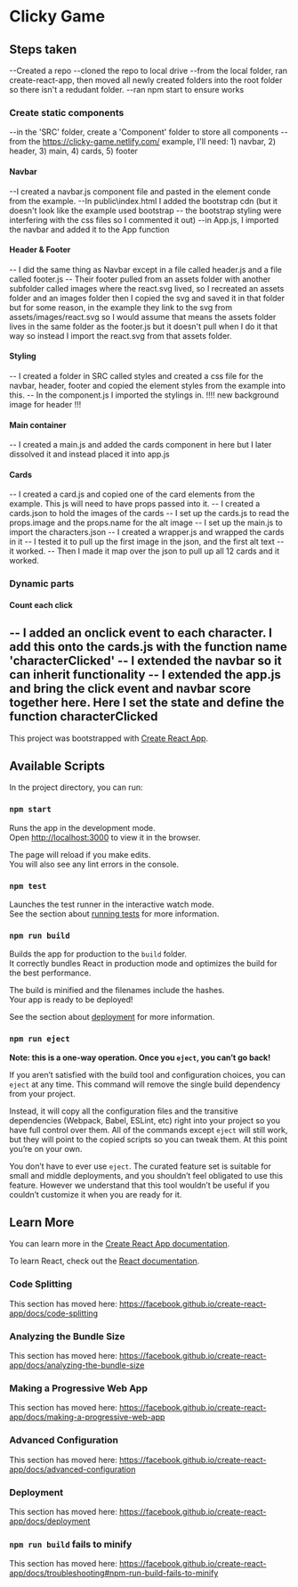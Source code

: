 # Clicky Game
## Steps taken
--Created a repo
--cloned the repo to local drive
--from the local folder, ran create-react-app, then moved all newly created folders into the root folder so there isn't a redudant folder. 
--ran npm start to ensure works
### Create static components
--in the 'SRC' folder, create a 'Component' folder to store all components
--from the https://clicky-game.netlify.com/ example, I'll need: 1) navbar, 2) header, 3) main, 4) cards, 5) footer
#### Navbar 
--I created a navbar.js component file and pasted in the element conde from the example. 
--In public\index.html I added the bootstrap cdn (but it doesn't look like the example used bootstrap -- the bootstrap styling were interfering with the css files so I commented it out)
--in App.js, I imported the navbar and added it to the App function
#### Header & Footer
-- I did the same thing as Navbar except in a file called header.js and a file called footer.js
-- Their footer pulled from an assets folder with another subfolder called images where the react.svg lived, so I recreated an assets folder and an images folder then I copied the svg and saved it in that folder but for some reason, in the example they link to the svg from assets/images/react.svg so I would assume that means the assets folder lives in the same folder as the footer.js but it doesn't pull when I do it that way so instead I import the react.svg from that assets folder. 
#### Styling
-- I created a folder in SRC called styles and created a css file for the navbar, header, footer and copied the element styles from the example into this. 
-- In the component.js I imported the stylings in.
!!!! new background image for header !!!
#### Main container
-- I created a main.js and added the cards component in here but I later dissolved it and instead placed it into app.js
#### Cards
-- I created a card.js and copied one of the card elements from the example. This js will need to have props passed into it. 
-- I created a cards.json to hold the images of the cards
-- I set up the cards.js to read the props.image and the props.name for the alt image
-- I set up the main.js to import the characters.json
-- I created a wrapper.js and wrapped the cards in it -- I tested it to pull up the first image in the json, and the first alt text -- it worked. 
-- Then I made it map over the json to pull up all 12 cards and it worked.

### Dynamic parts
#### Count each click
-- I added an onclick event to each character. I add this onto the cards.js with the function name 'characterClicked'
-- I extended the navbar so it can inherit functionality
-- I extended the app.js and bring the click event and navbar score together here. Here I set the state and define the function characterClicked
---

This project was bootstrapped with [Create React App](https://github.com/facebook/create-react-app).

## Available Scripts

In the project directory, you can run:

### `npm start`

Runs the app in the development mode.<br>
Open [http://localhost:3000](http://localhost:3000) to view it in the browser.

The page will reload if you make edits.<br>
You will also see any lint errors in the console.

### `npm test`

Launches the test runner in the interactive watch mode.<br>
See the section about [running tests](https://facebook.github.io/create-react-app/docs/running-tests) for more information.

### `npm run build`

Builds the app for production to the `build` folder.<br>
It correctly bundles React in production mode and optimizes the build for the best performance.

The build is minified and the filenames include the hashes.<br>
Your app is ready to be deployed!

See the section about [deployment](https://facebook.github.io/create-react-app/docs/deployment) for more information.

### `npm run eject`

**Note: this is a one-way operation. Once you `eject`, you can’t go back!**

If you aren’t satisfied with the build tool and configuration choices, you can `eject` at any time. This command will remove the single build dependency from your project.

Instead, it will copy all the configuration files and the transitive dependencies (Webpack, Babel, ESLint, etc) right into your project so you have full control over them. All of the commands except `eject` will still work, but they will point to the copied scripts so you can tweak them. At this point you’re on your own.

You don’t have to ever use `eject`. The curated feature set is suitable for small and middle deployments, and you shouldn’t feel obligated to use this feature. However we understand that this tool wouldn’t be useful if you couldn’t customize it when you are ready for it.

## Learn More

You can learn more in the [Create React App documentation](https://facebook.github.io/create-react-app/docs/getting-started).

To learn React, check out the [React documentation](https://reactjs.org/).

### Code Splitting

This section has moved here: https://facebook.github.io/create-react-app/docs/code-splitting

### Analyzing the Bundle Size

This section has moved here: https://facebook.github.io/create-react-app/docs/analyzing-the-bundle-size

### Making a Progressive Web App

This section has moved here: https://facebook.github.io/create-react-app/docs/making-a-progressive-web-app

### Advanced Configuration

This section has moved here: https://facebook.github.io/create-react-app/docs/advanced-configuration

### Deployment

This section has moved here: https://facebook.github.io/create-react-app/docs/deployment

### `npm run build` fails to minify

This section has moved here: https://facebook.github.io/create-react-app/docs/troubleshooting#npm-run-build-fails-to-minify
